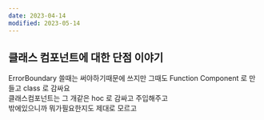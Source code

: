 ```yaml
---
date: 2023-04-14
modified: 2023-05-14
---
```


## 클래스 컴포넌트에 대한 단점 이야기

ErrorBoundary 쓸때는 써야하기때문에 쓰지만 그때도 Function Component 로 만들고 class 로 감싸요  
클래스컴포넌트는 그 개같은 hoc 로 감싸고 주입해주고  
밖에있으니까 뭐가필요한지도 제대로 모르고

